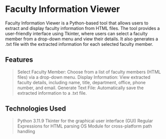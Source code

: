 # Faculty Information Viewer
Faculty Information Viewer is a Python-based tool that allows users to extract and display faculty information from HTML files. The tool provides a user-friendly interface using Tkinter, where users can select a faculty member from a drop-down menu and view their details. It also generates a .txt file with the extracted information for each selected faculty member.
## Features
> Select Faculty Member: Choose from a list of faculty members (HTML files) via a drop-down menu.
> Display Information: View extracted faculty details, including name, title, department, office, phone number, and email.
> Generate Text File: Automatically save the extracted information to a .txt file.
## Technologies Used
> Python 3.11.9
> Tkinter for the graphical user interface (GUI)
> Regular Expressions for HTML parsing
> OS Module for cross-platform path handling
